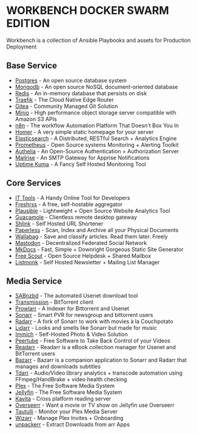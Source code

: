 # WORKBENCH DOCKER SWARM EDITION

Workbench is a collection of Ansible Playbooks and assets for Production Deployment

## Base Service

- [Postgres](https://www.postgresql.org/) - An open source database system
- [Mongodb](https://www.mongodb.com/) - An open source NoSQL document-oriented database
- [Redis](https://redis.io/) - An in-memory database that persists on disk
- [Traefik](https://containo.us/traefik/) - The Cloud Native Edge Router
- [Gitea](https://gitea.com/) - Community Managed Git Solution
- [Minio](https://min.io/) - High performance object storage server compatible with Amazon S3 APIs
- [n8n](https://n8n.io/) - The workflow Automation Platform That Doesn't Box You In
- [Homer](https://github.com/bastienwirtz/homer/) - A very simple static homepage for your server
- [Elasticsearch](https://www.elastic.co/elasticsearch/) - A Distributed, RESTful Search + Analytics Engine
- [Prometheus](https://prometheus.io/) - Open Source systems Monitoring + Alerting Toolkit
- [Authelia](https://www.authelia.com/) - An Open-Source Authentication + Authorization Server
- [Mailrise](https://github.com/YoRyan/mailrise/) - An SMTP Gateway for Apprise Notifications
- [Uptime Kuma](https://github.com/louislam/uptime-kuma/) - A Fancy Self Hosted Monitoring Tool

## Core Services

- [IT Tools](htps://it-tools.tech) - A Handy Online Tool for Developers
- [Freshrss](https://freshrss.org/) - A free, self-hostable aggregator
- [Plausible](https://plausible.io/) - Lightweight + Open Source Website Analytics Tool
- [Guacamole](https://guacamole.apache.org/) - Clientless remote desktop gateway
- [Shlink](https://shlink.io/) - Self Hosted URL Shortener
- [Paperless](https://github.com/paperless-ngx) - Scan, Index and Archive all your Physical Documents
- [Wallabag](https://wallabag.org/en/) - Save and classify articles. Read them later. Freely
- [Mastodon](https://mastodon.social) - Decentralized Federated Social Network
- [MkDocs](https://js.wiki/) - Fast, Simple + Downright Gorgeous Static Site Generator
- [Free Scout](https://freescout.net/) - Open Source Helpdesk + Shared Mailbox
- [Listmonk](https://listmonk.app/) - Self Hosted Newsletter + Mailing List Manager

## Media Service

- [SABnzbd](https://sabnzbd.org/) - The automated Usenet download tool
- [Transmission](https://transmissionbt.com/) - BitTorrent client
- [Prowlarr](https://prowlarr.github.io) - A Indexer for Bittorrent and Usenet
- [Sonarr](https://github.com/Sonarr/Sonarr/) - Smart PVR for newsgroup and bittorrent users
- [Radarr](https://github.com/Radarr/Radarr/) - A fork of Sonarr to work with movies à la Couchpotato
- [Lidarr](https://github.com/lidarr/Lidarr/) - Looks and smells like Sonarr but made for music
- [Immich](https://immich.app/) - Self-Hosted Photo & Video Solution
- [Peertube](https://joinpeertube.org/) - Free Software to Take Back Control of your Videos
- [Readarr](https://github.com/Readarr/Readarr/) - Readarr is a eBook collection manager for Usenet and BitTorrent users
- [Bazarr](https://github.com/morpheus65535/bazarr/) - Bazarr is a companion application to Sonarr and Radarr that manages and downloads subtitles
- [Tdarr](https://github.com/HaveAGitGat/Tdarr/) - Audio/Video library analytics + transcode automation using FFmpeg/HandBrake + video health checking
- [Plex](https://plex.tv) - The Free Software Media System
- [Jellyfin](https://jellyfin.org) - The Free Software Media System
- [Kavita](https://github.com/Kareadita/Kavita) - Cross platform reading server
- [Overseerr](https://overseerr.dev/) - Want a movie or TV show on Jellyfin use Overseerr
- [Tautulli](https://tautulli.com/) - Monitor your Plex Media Server
- [Wizarr](https://github.com/Wizarrrr/wizarr) - Manage Plex Invites + Onboarding
- [unpackerr](https://github.com/Unpackerr/unpackerr) - Extract Downloads from arr Apps